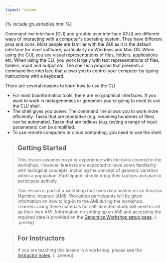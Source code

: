 ```yaml
---
layout: lesson
---
```


{% include gh_variables.html %}


Command line interface (CLI) and graphic user interface (GUI) are different ways of interacting with a computer's operating system. They have different pros and cons. Most people are familiar with the GUI as it is the default interface for most software, particularly on Windows and Mac OS. When using the GUI, you see visual representations of files, folders, applications etc. 
When using the CLI, you work largely with text representations of files, folders, input and output etc.
The shell is a program that presents a command line interface that allows you to control your computer by typing instructions with a keyboard.

There are several reasons to learn how to use the CLI:

- For most bioinformatics tools, there are no graphical interfaces. If you want to work in metagenomics or genomics you're going to need to use the CLI/ shell.
- The shell gives you power. The command line allows you to work more efficiently. Tasks that are repetative (e.g. renaming hundreds of files) can be automated. Tasks that are tedious (e.g. testing a range of input parameters) can be simplified.
- To use remote computers or cloud computing, you need to use the shell.

> ## Getting Started
>
> This lesson assumes no prior experience with the tools covered in the workshop. 
> However, learners are expected to have some familiarity with biological concepts,
> including the 
> concept of genomic variation within a population. Participants should bring their laptops and plan to participate actively. 
>
> This lesson is part of a workshop that uses data hosted on an Amazon Machine Instance (AMI). Workshop participants will be given 
> information on how
> to log-in to the AMI during the workshop. Learners using these materials for self-directed study will need to set up their own
> AMI. Information on setting up an AMI and accessing the required data is provided on the [Genomics Workshop setup page](https://www.datacarpentry.org/genomics-workshop/setup.html).
{: .prereq}

> ## For Instructors
>
> If you are teaching this lesson in a workshop, please see the 
> [Instructor notes](./guide/index.html).
{: .prereq}
